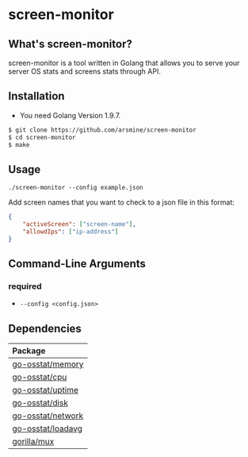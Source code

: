 # screen-monitor

## What's screen-monitor?
screen-monitor is a tool written in Golang that allows you to serve your server OS stats and screens stats
through API.

## Installation
* You need Golang Version 1.9.7.
```bash
$ git clone https://github.com/arsmine/screen-monitor
$ cd screen-monitor
$ make
```

## Usage
`./screen-monitor --config example.json`

Add screen names that you want to check to a json file in this format:
```json
{
	"activeScreen": ["screen-name"],
	"allowdIps": ["ip-address"]
}
```

## Command-Line Arguments

### required
* `--config <config.json>`

## Dependencies
|Package|
|:--|
|[go-osstat/memory](https://github.com/mackerelio/go-osstat/memory)|
|[go-osstat/cpu](https://github.com/mackerelio/go-osstat/cpu)|
|[go-osstat/uptime](https://github.com/mackerelio/go-osstat/uptime)|
|[go-osstat/disk](https://github.com/mackerelio/go-osstat/disk)|
|[go-osstat/network](https://github.com/mackerelio/go-osstat/network)|
|[go-osstat/loadavg](https://github.com/mackerelio/go-osstat/loadavg)|
|[gorilla/mux](https://github.com/gorilla/mux)|